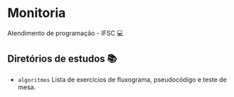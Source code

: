 # Monitoria 
Atendimento de programação - IFSC 💻

## Diretórios de estudos 📚
- `algoritmos` Lista de exercícios de fluxograma, pseudocódigo e teste de mesa. 